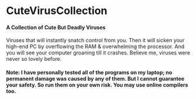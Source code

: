 # CuteVirusCollection
#### A Collection of Cute But Deadly Viruses

Viruses that will instantly snatch control from you. Then it will sicken your high-end PC by overflowing the RAM & overwhelming the processor. And you will see your computer groaning till it crashes. Believe me, viruses were never so lovely before.

#### Note: I have personally tested all of the programs on my laptop; no permanent damage was caused by any of them. But I cannot guarantee your safety. So run them on your own risk. You may use online compilers too.



